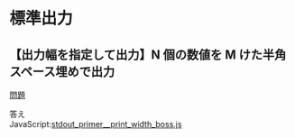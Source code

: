 # 標準出力

## 【出力幅を指定して出力】N 個の数値を M けた半角スペース埋めで出力 
[問題](https://paiza.jp/works/mondai/stdout_primer/stdout_primer__print_width_boss)  

答え  
JavaScript:[stdout_primer__print_width_boss.js](https://github.com/ss-ikechang/paiza-mondai/blob/main/stdout_primer/stdout_primer__print_width_boss.js)

